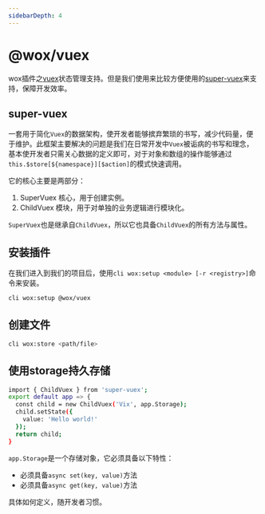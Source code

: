 ```yaml
---
sidebarDepth: 4
---
```


# @wox/vuex

wox插件之[vuex](https://github.com/vuejs/vuex)状态管理支持。但是我们使用来比较方便使用的[super-vuex](https://github.com/cevio/super-vuex)来支持，保障开发效率。

## super-vuex

一套用于简化`Vuex`的数据架构，使开发者能够摈弃繁琐的书写，减少代码量，便于维护。此框架主要解决的问题是我们在日常开发中`Vuex`被诟病的书写和理念，基本使开发者只需关心数据的定义即可，对于对象和数组的操作能够通过`this.$store[${namespace}][$action]`的模式快速调用。

它的核心主要是两部分：

1. SuperVuex 核心，用于创建实例。
2. ChildVuex 模块，用于对单独的业务逻辑进行模块化。

`SuperVuex`也是继承自`ChildVuex`，所以它也具备`ChildVuex`的所有方法与属性。

## 安装插件

在我们进入到我们的项目后，使用`cli wox:setup <module> [-r <registry>]`命令来安装。

```bash
cli wox:setup @wox/vuex
```

## 创建文件

```bash
cli wox:store <path/file>
```

## 使用storage持久存储

```bash {3}
import { ChildVuex } from 'super-vuex';
export default app => {
  const child = new ChildVuex('Vix', app.Storage);
  child.setState({
    value: 'Hello world!'
  });
  return child;
}
```

`app.Storage`是一个存储对象，它必须具备以下特性：

- 必须具备`async set(key, value)`方法
- 必须具备`async get(key, value)`方法

具体如何定义，随开发者习惯。



